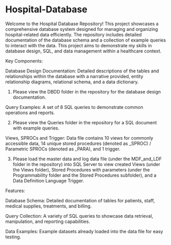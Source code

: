 # Hospital-Database
Welcome to the Hospital Database Repository! This project showcases a comprehensive database system designed for managing and organizing hospital-related data efficiently. The repository includes detailed documentation of the database schema and a collection of example queries to interact with the data. This project aims to demonstrate my skills in database design, SQL, and data management within a healthcare context.

Key Components:

Database Design Documentation: Detailed descriptions of the tables and relationships within the database with a narrative provided, entity relationship diagrams, relational schema, and a data dictionary. 
1) Please view the DBDD folder in the repository for the database design documentation.

Query Examples: A set of 8 SQL queries to demonstrate common operations and reports.

2) Please view the Queries folder in the repository for a SQL document with example queries.

Views, SPROCs and Trigger: Data file contains 10 views for commonly accessible data, 14 unique stored procedures (denoted as _SPROC) / Parametric SPROCs (denoted as _PARA), and 1 trigger.

3) Please load the master data and log data file (under the MDF_and_LDF folder in the repository) into SQL Server to view created Views (under the Views folder), Stored Procedures with parameters (under the Programmability folder and the Stored Procedures subfolder), and a Data Definition Language Trigger.

Features:

Database Schema: Detailed documentation of tables for patients, staff, medical supplies, treatments, and billing.

Query Collection: A variety of SQL queries to showcase data retrieval, manipulation, and reporting capabilities.

Data Examples: Example datasets already loaded into the data file for easy testing.

